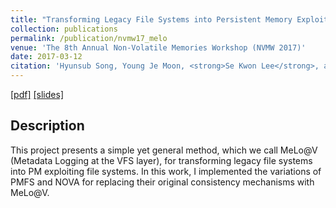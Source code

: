 ```yaml
---
title: "Transforming Legacy File Systems into Persistent Memory Exploiting File Systems with MeLo@V"
collection: publications
permalink: /publication/nvmw17_melo
venue: 'The 8th Annual Non-Volatile Memories Workshop (NVMW 2017)'
date: 2017-03-12
citation: 'Hyunsub Song, Young Je Moon, <strong>Se Kwon Lee</strong>, and Sam H. Noh. The 8th Annual Non-Volatile Memories Workshop</i> (NVMW 2017).'
---
```

[[pdf]](http://sekwonlee.github.io/files/nvmw17_melo.pdf)
[[slides]](http://sekwonlee.github.io/files/nvmw17_melo_slide.pdf)

## Description
This project presents a simple yet general method, which we call MeLo@V (Metadata Logging at the VFS layer), for transforming legacy file systems into PM exploiting file systems. In this work, I implemented the variations of PMFS and NOVA for replacing their original consistency mechanisms with MeLo@V.
